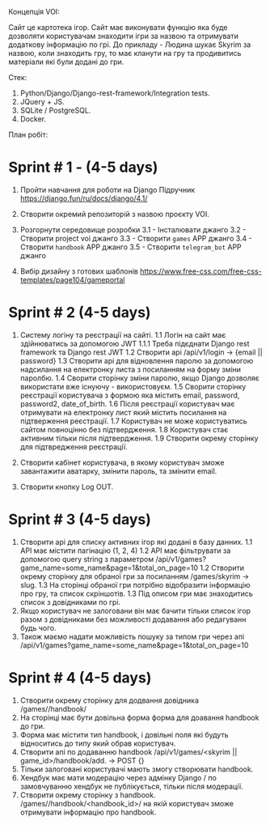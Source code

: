

Концепція VOI:

Сайт це картотека ігор. Сайт має виконувати функцію яка буде дозволяти користувачам знаходити ігри за назвою та отримувати додаткову інформацію по грі. До прикладу - Людина шукає Skyrim за назвою, коли знаходить гру, то має кланути на гру та продивитись матеріали які були додані до гри.

Стек:
1) Python/Django/Django-rest-framework/Integration tests.
2) JQuery + JS.
3) SQLite / PostgreSQL.
4) Docker.


План робіт:

# Sprint # 1 - (4-5 days)
1) Пройти навчання для роботи на Django Підручник https://django.fun/ru/docs/django/4.1/
2) Створити окремий репозиторій з назвою проєкту VOI.
3) Розгорнути середовище розробки
    3.1 - Інсталювати джанго
    3.2 - Створити project voi джанго
    3.3 - Створити `games` APP  джанго
    3.4 - Створити `handbook` APP  джанго
    3.5 - Створити `telegram_bot` APP  джанго

4) Вибір дизайну з готових шаблонів https://www.free-css.com/free-css-templates/page104/gameportal

# Sprint # 2 (4-5 days)
1) Систему логіну та реєстрації на сайті.
    1.1 Логін на сайт має здійнюватись за допомогою JWT
    1.1.1 Треба підєднати Django rest framework та Django rest JWT
    1.2 Cтворити api /api/v1/login ->  {email || password}
    1.3 Створити api для відновлення паролю за допомогою надсилання на електронку листа з посиланням на форму зміни паролбю.
    1.4 Сворити сторінку зміни паролю, якщо Django дозволяє використати вже існуючу - використовуєм.
    1.5 Сворити сторінку реєстрації користувача з формою яка містить email, password, password2, date_of_birth.
    1.6 Після реєстрації користувач має отримувати на електронку лист який містить посилання на підтверження реєстрації.
    1.7 Користувач не може користуватись сайтом повноцінно без підтвердження.
    1.8 Користувач стає активним тільки після підтвердження.
    1.9 Створити окрему сторінку для підтвредження реєстрації.

2) Створити кабінет користувача, в якому користувач зможе завантажити аватарку, змінити пароль, та змінити еmail.
3) Створити кнопку Log OUT.


# Sprint # 3 (4-5 days)
1) Створити api для списку активних ігор які додані в базу данних.
    1.1 API має містити пагінацію  (1, 2, 4)
    1.2 API має фільтрувати за допомогою query string з параметром /api/v1/games?game_name=some_name&page=1&total_on_page=10
    1.2 Створити окрему сторінку для обраної гри за посиланням
    /games/skyrim -> slug.
    1.3 На сторінці обраної гри потрібно відобразити інформацію про гру, та список скріншотів.
    1.3 Під описом гри має знаходитись список з довідниками по грі.
2) Якщо користувач не залоговани він має бачити тільки список ігор разом з довідниками без можливості додавання або редагуванн будь чого.
3) Також маємо надати можливість пошуку за типом гри через апі /api/v1/games?game_name=some_name&page=1&total_on_page=10


# Sprint # 4 (4-5 days)
1) Створити окрему сторінку для додвання довідника /games/<skyrim>/handbook/
2) На сторінці має бути довільна форма форма для доавання handbook до гри.
3) Форма має містити тип handbook, і довільні поля які будуть відноситись до типу який обрав користувач.
4) Створити апі по додаванню handbook /api/v1/games/<skyrim || game_id>/handbook/add. -> POST {}
5) Тільки залоговані користувачі мають змогу створювати handbook.
6) Хендбук має мати модерацію через адмінку Django / по замовчуванню хендбук не публікується, тільки після модерації.
7) Створити окрему сторінку з handbook. /games/<skyrim>/handbook/<handbook_id>/ на якій користувач зможе отримувати інформацію про handbook.

